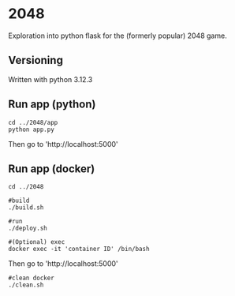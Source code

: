 # 2048
Exploration into python flask for the (formerly popular) 2048 game.

## Versioning
Written with python 3.12.3

## Run app (python)
``` 
cd ../2048/app
python app.py 
```
Then go to 'http://localhost:5000'

## Run app (docker)
```
cd ../2048

#build
./build.sh

#run
./deploy.sh

#(Optional) exec
docker exec -it 'container ID' /bin/bash
```
Then go to 'http://localhost:5000'

```
#clean docker
./clean.sh
```
